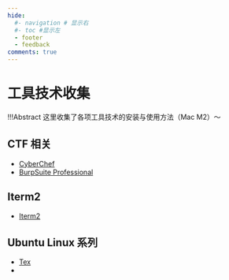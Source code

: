 ```yaml
---
hide:
  #- navigation # 显示右
  #- toc #显示左
  - footer
  - feedback
comments: true
---   
```


# 工具技术收集

!!!Abstract
    这里收集了各项工具技术的安装与使用方法（Mac M2）～

## CTF 相关

- [CyberChef](CTF/CyberChef/CyberChef/)
- [BurpSuite Professional](CTF/BurpSuite%20Professional/BurpSuite%20Professional/)
  
## Iterm2

- [Iterm2](Iterm2/Iterm2/)

## Ubuntu Linux 系列

- [Tex](Ubuntu/Tex/)
- 